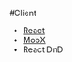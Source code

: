 #Client

* [React](https://facebook.github.io/react/)
* [MobX](https://github.com/mobxjs/mobx)
* React DnD
